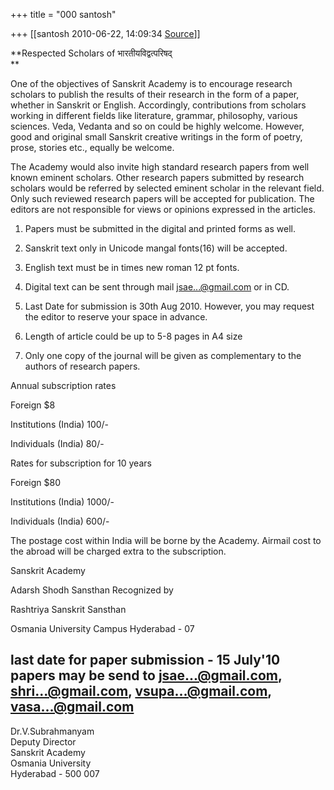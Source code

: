+++
title = "000 santosh"

+++
[[santosh	2010-06-22, 14:09:34 [Source](https://groups.google.com/g/bvparishat/c/szsyA0abnp8)]]



**Respected Scholars of भारतीयविद्वत्परिषद्  
**

 One of the objectives of Sanskrit Academy is to encourage research scholars to publish the results of their research in the form of a paper, whether in Sanskrit or English. Accordingly, contributions from scholars working in different fields like literature, grammar, philosophy, various sciences. Veda, Vedanta and so on could be highly welcome. However, good and original small Sanskrit creative writings in the form of poetry, prose, stories etc., equally be welcome.

 The Academy would also invite high standard research papers from well known eminent scholars. Other research papers submitted by research scholars would be referred by selected eminent scholar in the relevant field. Only such reviewed research papers will be accepted for publication. The editors are not responsible for views or opinions expressed in the articles.

1. Papers must be submitted in the digital and printed forms as well.

2. Sanskrit text only in Unicode mangal fonts(16) will be accepted.

3. English text must be in times new roman 12 pt fonts.

4. Digital text can be sent through mail [jsae...@gmail.com]() or in CD.

5. Last Date for submission is 30th Aug 2010. However, you may request the editor to reserve your space in advance.

6. Length of article could be up to 5-8 pages in A4 size

7. Only one copy of the journal will be given as complementary to the authors of research papers.

Annual subscription rates

Foreign  $8

Institutions (India)  100/-

Individuals (India)  80/-

Rates for subscription for 10 years

Foreign  $80

Institutions (India)  1000/-

Individuals (India)  600/-

The postage cost within India will be borne by the Academy. Airmail cost to the abroad will be charged extra to the subscription.

Sanskrit Academy

Adarsh Shodh Sansthan Recognized by

Rashtriya Sanskrit Sansthan

Osmania University Campus Hyderabad - 07

  
last date for paper submission - 15 July'10  
papers may be send to [jsae...@gmail.com](), [shri...@gmail.com](), [vsupa...@gmail.com](), [vasa...@gmail.com]()  
--  
Dr.V.Subrahmanyam  
 Deputy Director  
 Sanskrit Academy  
 Osmania University  
 Hyderabad - 500 007  
  
  


